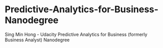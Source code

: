 # Predictive-Analytics-for-Business-Nanodegree
Sing Min Hong - Udacity Predictive Analytics for Business (formerly Business Analyst) Nanodegree
